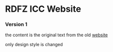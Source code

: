 # RDFZ ICC Website

### Version 1

the content is the original text from the old [website](icc.rdfz.cn)

only design style is changed